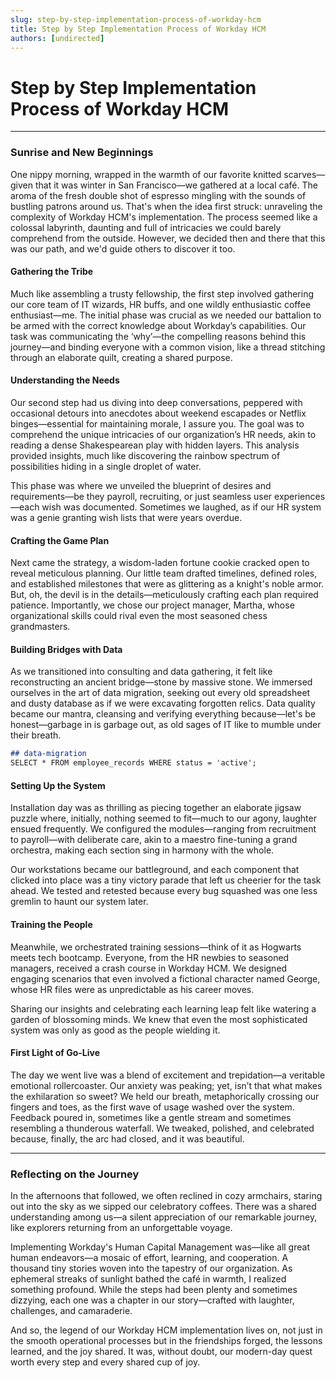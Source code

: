 ```yaml
---
slug: step-by-step-implementation-process-of-workday-hcm
title: Step by Step Implementation Process of Workday HCM
authors: [undirected]
---
```



# Step by Step Implementation Process of Workday HCM

---

### Sunrise and New Beginnings

One nippy morning, wrapped in the warmth of our favorite knitted scarves—given that it was winter in San Francisco—we gathered at a local café. The aroma of the fresh double shot of espresso mingling with the sounds of bustling patrons around us. That's when the idea first struck: unraveling the complexity of Workday HCM's implementation. The process seemed like a colossal labyrinth, daunting and full of intricacies we could barely comprehend from the outside. However, we decided then and there that this was our path, and we'd guide others to discover it too.

#### Gathering the Tribe

Much like assembling a trusty fellowship, the first step involved gathering our core team of IT wizards, HR buffs, and one wildly enthusiastic coffee enthusiast—me. The initial phase was crucial as we needed our battalion to be armed with the correct knowledge about Workday’s capabilities. Our task was communicating the ‘why’—the compelling reasons behind this journey—and binding everyone with a common vision, like a thread stitching through an elaborate quilt, creating a shared purpose.

#### Understanding the Needs

Our second step had us diving into deep conversations, peppered with occasional detours into anecdotes about weekend escapades or Netflix binges—essential for maintaining morale, I assure you. The goal was to comprehend the unique intricacies of our organization’s HR needs, akin to reading a dense Shakespearean play with hidden layers. This analysis provided insights, much like discovering the rainbow spectrum of possibilities hiding in a single droplet of water.

This phase was where we unveiled the blueprint of desires and requirements—be they payroll, recruiting, or just seamless user experiences—each wish was documented. Sometimes we laughed, as if our HR system was a genie granting wish lists that were years overdue.

#### Crafting the Game Plan

Next came the strategy, a wisdom-laden fortune cookie cracked open to reveal meticulous planning. Our little team drafted timelines, defined roles, and established milestones that were as glittering as a knight's noble armor. But, oh, the devil is in the details—meticulously crafting each plan required patience. Importantly, we chose our project manager, Martha, whose organizational skills could rival even the most seasoned chess grandmasters.

#### Building Bridges with Data

As we transitioned into consulting and data gathering, it felt like reconstructing an ancient bridge—stone by massive stone. We immersed ourselves in the art of data migration, seeking out every old spreadsheet and dusty database as if we were excavating forgotten relics. Data quality became our mantra, cleansing and verifying everything because—let's be honest—garbage in is garbage out, as old sages of IT like to mumble under their breath.

```markdown
## data-migration
SELECT * FROM employee_records WHERE status = 'active';
```

#### Setting Up the System

Installation day was as thrilling as piecing together an elaborate jigsaw puzzle where, initially, nothing seemed to fit—much to our agony, laughter ensued frequently. We configured the modules—ranging from recruitment to payroll—with deliberate care, akin to a maestro fine-tuning a grand orchestra, making each section sing in harmony with the whole.

Our workstations became our battleground, and each component that clicked into place was a tiny victory parade that left us cheerier for the task ahead. We tested and retested because every bug squashed was one less gremlin to haunt our system later.

#### Training the People

Meanwhile, we orchestrated training sessions—think of it as Hogwarts meets tech bootcamp. Everyone, from the HR newbies to seasoned managers, received a crash course in Workday HCM. We designed engaging scenarios that even involved a fictional character named George, whose HR files were as unpredictable as his career moves.

Sharing our insights and celebrating each learning leap felt like watering a garden of blossoming minds. We knew that even the most sophisticated system was only as good as the people wielding it.

#### First Light of Go-Live

The day we went live was a blend of excitement and trepidation—a veritable emotional rollercoaster. Our anxiety was peaking; yet, isn’t that what makes the exhilaration so sweet? We held our breath, metaphorically crossing our fingers and toes, as the first wave of usage washed over the system. Feedback poured in, sometimes like a gentle stream and sometimes resembling a thunderous waterfall. We tweaked, polished, and celebrated because, finally, the arc had closed, and it was beautiful.

---

### Reflecting on the Journey

In the afternoons that followed, we often reclined in cozy armchairs, staring out into the sky as we sipped our celebratory coffees. There was a shared understanding among us—a silent appreciation of our remarkable journey, like explorers returning from an unforgettable voyage. 

Implementing Workday's Human Capital Management was—like all great human endeavors—a mosaic of effort, learning, and cooperation. A thousand tiny stories woven into the tapestry of our organization. As ephemeral streaks of sunlight bathed the café in warmth, I realized something profound. While the steps had been plenty and sometimes dizzying, each one was a chapter in our story—crafted with laughter, challenges, and camaraderie.

And so, the legend of our Workday HCM implementation lives on, not just in the smooth operational processes but in the friendships forged, the lessons learned, and the joy shared. It was, without doubt, our modern-day quest worth every step and every shared cup of joy.